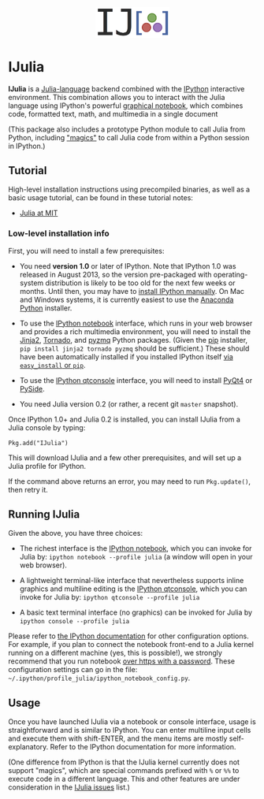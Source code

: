 <div align="center"><img src="deps/ijulialogo.png" alt="IJulia logo" width="150"/></div>

# IJulia

**IJulia** is a [Julia-language](http://julialang.org/) backend combined
with the [IPython](http://ipython.org/) interactive environment.  This
combination allows you to interact with the Julia language using
IPython's powerful [graphical
notebook](http://ipython.org/notebook.html), which combines code,
formatted text, math, and multimedia in a single document

(This package also includes a prototype Python module to call Julia
from Python, including
["magics"](http://ipython.org/ipython-doc/dev/interactive/tutorial.html)
to call Julia code from within a Python session in IPython.)

## Tutorial

High-level installation instructions using precompiled binaries, as well as a basic usage tutorial, can be found in these tutorial notes:

* [Julia at MIT](https://github.com/stevengj/julia-mit/blob/master/README.md)

### Low-level installation info

First, you will need to install a few prerequisites:

* You need **version 1.0** or later of IPython.  Note that IPython 1.0
was released in August 2013, so the version pre-packaged with operating-system distribution is likely to be too old for
the next few weeks or months.  Until then, you may have to
[install IPython manually](http://ipython.org/ipython-doc/stable/install/install.html).  On Mac and Windows systems, it is currently easiest to use the [Anaconda Python](http://continuum.io/downloads) installer.

* To use the [IPython notebook](http://ipython.org/notebook.html) interface, which runs in your web
  browser and provides a rich multimedia environment, you will need
  to install the [Jinja2](http://jinja.pocoo.org/docs/), [Tornado](http://www.tornadoweb.org/en/stable/),
  and [pyzmq](https://github.com/zeromq/pyzmq) Python packages.
  (Given the [pip](http://www.pip-installer.org/en/latest/) installer, `pip install jinja2 tornado pyzmq`
  should be sufficient.)  These should have been automatically installed if you installed IPython itself
  [via `easy_install` or `pip`](http://ipython.org/ipython-doc/stable/install/install.html#quickstart).

* To use the [IPython qtconsole](http://ipython.org/ipython-doc/dev/interactive/qtconsole.html) interface,
  you will need to install [PyQt4](http://www.riverbankcomputing.com/software/pyqt/download) or 
  [PySide](http://qt-project.org/wiki/Category:LanguageBindings::PySide).

* You need Julia version 0.2 (or rather, a recent git `master` snapshot).

Once IPython 1.0+ and Julia 0.2 is installed, you can install IJulia from a Julia console by typing:
```
Pkg.add("IJulia")
```
This will download IJulia and a few other prerequisites, and will set up a
Julia profile for IPython.

If the command above returns an error, you may need to run `Pkg.update()`, then
retry it.

## Running IJulia

Given the above, you have three choices:

* The richest interface is the [IPython notebook](http://ipython.org/notebook.html), which you can
  invoke for Julia by: `ipython notebook --profile julia` (a window will open in your web browser).

* A lightweight terminal-like interface that nevertheless supports
  inline graphics and multiline editing is the [IPython qtconsole](http://ipython.org/ipython-doc/dev/interactive/qtconsole.html), which you can invoke for Julia by: `ipython qtconsole --profile julia`

* A basic text terminal interface (no graphics) can be invoked for Julia by `ipython console --profile julia`

Please refer to [the IPython documentation](http://ipython.org/documentation.html) for other configuration options.  For example, if you plan to connect the notebook front-end to a Julia kernel running on a different machine (yes, this is possible!), we strongly recommend that you run notebook [over https with a password](http://ipython.org/ipython-doc/stable/interactive/public_server.html#notebook-security).  These configuration settings can go in the file: `~/.ipython/profile_julia/ipython_notebook_config.py`.

## Usage

Once you have launched IJulia via a notebook or console interface,
usage is straightforward and is similar to IPython. You can enter
multiline input cells and execute them with shift-ENTER, and the menu
items are mostly self-explanatory.  Refer to the IPython documentation
for more information.

(One difference from IPython is that the IJulia kernel currently does
not support "magics", which are special commands prefixed with `%` or `%%`
to execute code in a different language.  This and other features are
under consideration in the [IJulia issues](https://github.com/JuliaLang/IJulia.jl/issues) list.)
